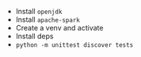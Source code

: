- Install `openjdk`
- Install `apache-spark`
- Create a venv and activate
- Install deps
- `python -m unittest discover tests`
